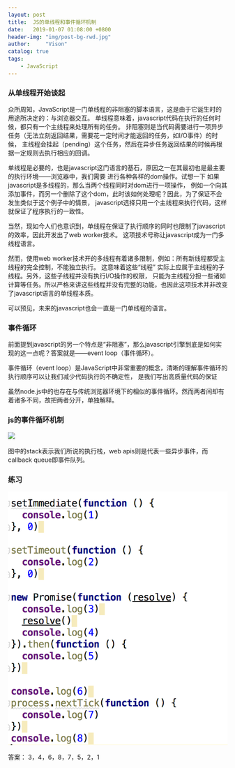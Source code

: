 ```yaml
---
layout: post
title:  JS的单线程和事件循环机制
date:   2019-01-07 01:08:00 +0800
header-img: "img/post-bg-rwd.jpg"
author:     "Vison"
catalog: true
tags:
    - JavaScript
---
```


### 从单线程开始谈起

众所周知，JavaScript是一门单线程的非阻塞的脚本语言，这是由于它诞生时的用途所决定的：与浏览器交互。
单线程意味着，javascript代码在执行的任何时候，都只有一个主线程来处理所有的任务。
非阻塞则是当代码需要进行一项异步任务（无法立刻返回结果，需要花一定时间才能返回的任务，如I/O事件）的时候，
主线程会挂起（pending）这个任务，然后在异步任务返回结果的时候再根据一定规则去执行相应的回调。

单线程是必要的，也是javascript这门语言的基石，原因之一在其最初也是最主要的执行环境——浏览器中，我们需要
进行各种各样的dom操作。试想一下 如果javascript是多线程的，那么当两个线程同时对dom进行一项操作，
例如一个向其添加事件，而另一个删除了这个dom，此时该如何处理呢？因此，为了保证不会 发生类似于这个例子中的情景，
javascript选择只用一个主线程来执行代码，这样就保证了程序执行的一致性。

当然，现如今人们也意识到，单线程在保证了执行顺序的同时也限制了javascript的效率，因此开发出了web worker技术。
这项技术号称让javascript成为一门多线程语言。

然而，使用web worker技术开的多线程有着诸多限制，例如：所有新线程都受主线程的完全控制，不能独立执行。
这意味着这些“线程” 实际上应属于主线程的子线程。另外，这些子线程并没有执行I/O操作的权限，
只能为主线程分担一些诸如计算等任务。所以严格来讲这些线程并没有完整的功能，也因此这项技术并非改变了javascript语言的单线程本质。

可以预见，未来的javascript也会一直是一门单线程的语言。

### 事件循环

前面提到javascript的另一个特点是“非阻塞”，那么javascript引擎到底是如何实现的这一点呢？答案就是——event loop（事件循环）。

事件循环（event loop）是JavaScript中非常重要的概念，清晰的理解事件循环的执行顺序可以让我们减少代码执行的不确定性，
是我们写出高质量代码的保证

虽然node.js中的也存在与传统浏览器环境下的相似的事件循环。然而两者间却有着诸多不同，故把两者分开，单独解释。

### js的事件循环机制

![](https://pic2.zhimg.com/80/v2-da078fa3eadf3db4bf455904ae06f84b_hd.jpg)

图中的stack表示我们所说的执行栈，web apis则是代表一些异步事件，而callback queue即事件队列。

### 练习

![](/img/in-post/event-loop1.png)

答案： 3，4，6，8，7，5，2，1
